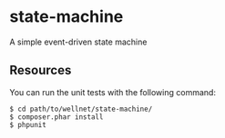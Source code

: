 state-machine
=============

A simple event-driven state machine

Resources
---------

You can run the unit tests with the following command:

    $ cd path/to/wellnet/state-machine/
    $ composer.phar install
    $ phpunit